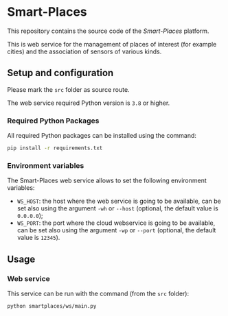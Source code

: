 # Smart-Places

This repository contains the source code of the _Smart-Places_ platform.

This is web service for the management of places of interest (for example cities) and the association of sensors of various kinds.

## Setup and configuration

Please mark the `src` folder as source route.

The web service required Python version is `3.8` or higher.

### Required Python Packages

All required Python packages can be installed using the command:

```bash
pip install -r requirements.txt
```

### Environment variables

The Smart-Places web service allows to set the following environment variables:

- `WS_HOST`: the host where the web service is going to be available, can be set also using the argument `-wh` or `--host` (optional, the default value is `0.0.0.0`);
- `WS_PORT`: the port where the cloud webservice is going to be available, can be set also using the argument `-wp` or `--port` (optional, the default value is `12345`).

## Usage

### Web service

This service can be run with the command (from the `src` folder):

```bash
python smartplaces/ws/main.py
```

